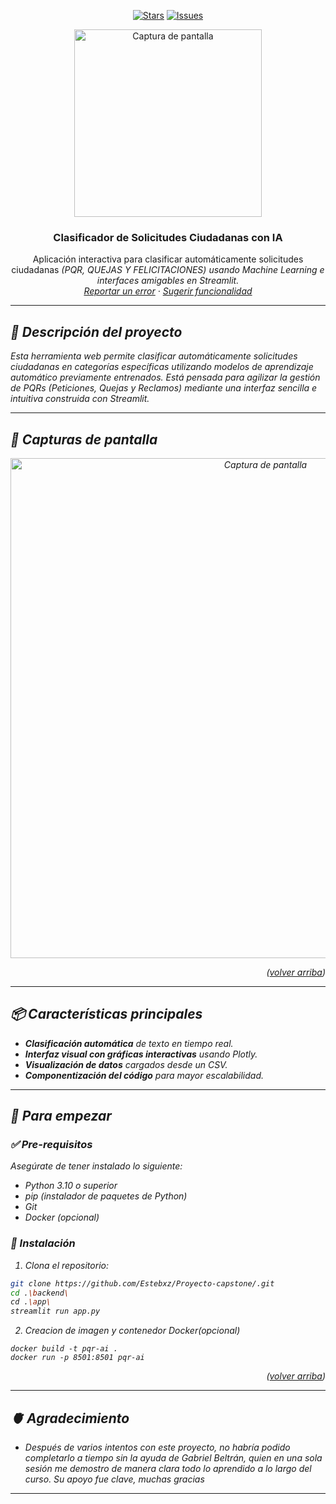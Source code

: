 <a name="readme-top"></a>

<div align="center">

[![Stars](https://img.shields.io/github/stars/Estebxz/Proyecto-capstone.svg?style=for-the-badge)](https://github.com/Estebxz/Proyecto-capstone/stargazers)
[![Issues](https://img.shields.io/github/issues/Estebxz/Proyecto-capstone.svg?style=for-the-badge)](https://github.com/Estebxz/Proyecto-capstone/issues)

<p align="center">
    <img src="https://i.postimg.cc/1tvvzvX5/0bc2137b-72de-41e9-bfe9-9437e89571aa.png" alt="Captura de pantalla" width="300"/>
</p>

<h3 align="center">Clasificador de Solicitudes Ciudadanas con IA</h3>

<p align="center">
  Aplicación interactiva para clasificar automáticamente solicitudes ciudadanas <em>(PQR, QUEJAS Y FELICITACIONES)<em/> usando Machine Learning e interfaces amigables en Streamlit.
  <br />
  <a href="https://github.com/tuusuario/solicitudes-ciudadanas/issues">Reportar un error</a>
  ·
  <a href="https://github.com/tuusuario/solicitudes-ciudadanas/issues">Sugerir funcionalidad</a>
</p>

</div>

---

## 🧠 Descripción del proyecto

Esta herramienta web permite clasificar automáticamente solicitudes ciudadanas en categorías específicas utilizando modelos de aprendizaje automático previamente entrenados. Está pensada para agilizar la gestión de PQRs (Peticiones, Quejas y Reclamos) mediante una interfaz sencilla e intuitiva construida con Streamlit.

---

## 📸 Capturas de pantalla

<p align="center">
  <img src="https://i.postimg.cc/ZnYWKLgH/303shots-so.png" alt="Captura de pantalla" width="800"/>
</p>

<p align="right">(<a href="#readme-top">volver arriba</a>)</p>

---

## 📦 Características principales

- **Clasificación automática** de texto en tiempo real.
- **Interfaz visual con gráficas interactivas** usando Plotly.
- **Visualización de datos** cargados desde un CSV.
- **Componentización del código** para mayor escalabilidad.
---

## 🚀 Para empezar

### ✅ Pre-requisitos

Asegúrate de tener instalado lo siguiente:

- Python 3.10 o superior
- pip (instalador de paquetes de Python)
- Git
- Docker (opcional)

### 🔧 Instalación

1. Clona el repositorio:

```bash
git clone https://github.com/Estebxz/Proyecto-capstone/.git
cd .\backend\
cd .\app\
streamlit run app.py
```
2. Creacion de imagen y contenedor Docker(opcional)
```
docker build -t pqr-ai .
docker run -p 8501:8501 pqr-ai
```
<p align="right">(<a href="#readme-top">volver arriba</a>)</p>

---
## 🫀 Agradecimiento

- Después de varios intentos con este proyecto, no habría podido completarlo a tiempo sin la ayuda de Gabriel Beltrán, quien en una sola sesión me demostro de manera clara todo lo aprendido a lo largo del curso. Su apoyo fue clave, muchas gracias
---
